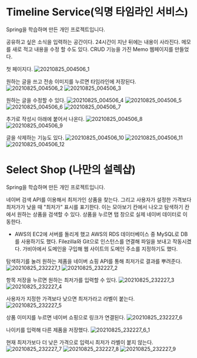 # Timeline Service(익명 타임라인 서비스)
Spring을 학습하며 만든 개인 프로젝트입니다.

공유하고 싶은 소식을 입력하는 공간이다. 24시간이 지난 뒤에는 내용이 사라진다. 메모를 새로 적고 내용을 수정 할 수도 있다. CRUD 기능을 가진 Memo 웹페이지를 만들었다.

첫 페이지다.
![20210825_004506_1](https://user-images.githubusercontent.com/20348923/130808642-82bc4fbf-6125-42c2-84de-3352fd1d2998.png)

원하는 글을 쓰고 전송 이미지를 누르면 타임라인에 저장된다.
![20210825_004506_2](https://user-images.githubusercontent.com/20348923/130808650-3d31cbdd-9b72-4e44-b1a2-6e3a91aac88e.png)
![20210825_004506_3](https://user-images.githubusercontent.com/20348923/130808652-5d59d6d1-3c52-4030-bd75-69d4d74bdd12.png)

원하는 글을 수정할 수 있다.
![20210825_004506_4](https://user-images.githubusercontent.com/20348923/130808656-a4126f05-c04a-4997-a28b-80942d7ff83f.png)
![20210825_004506_5](https://user-images.githubusercontent.com/20348923/130808659-e3aeffde-e93c-4edf-b426-432bdf6aaa17.png)
![20210825_004506_6](https://user-images.githubusercontent.com/20348923/130808661-6d7fc206-7785-4bc5-b77d-41a986572fed.png)
![20210825_004506_7](https://user-images.githubusercontent.com/20348923/130808663-d8835564-3b8f-4388-a192-03c5897d3264.png)

추가로 작성시 아래에 붙어서 나온다.
![20210825_004506_8](https://user-images.githubusercontent.com/20348923/130808666-2fbb794a-53fd-41a4-9671-4d3b43f8a149.png)
![20210825_004506_9](https://user-images.githubusercontent.com/20348923/130808669-67b70baa-79f7-4634-a5bb-918b38aff834.png)

글을 삭제하는 기능도 있다.
![20210825_004506_10](https://user-images.githubusercontent.com/20348923/130808670-0266380d-99e9-457c-857a-2e2a89f85b39.png)
![20210825_004506_11](https://user-images.githubusercontent.com/20348923/130808672-db0ed72d-5637-4fad-9030-36af1bb0e50f.png)
![20210825_004506_12](https://user-images.githubusercontent.com/20348923/130808673-990f9b18-de06-4948-a9aa-7485429c25ac.png)

# Select Shop (나만의 설렉샵)
Spring을 학습하며 만든 개인 프로젝트입니다.

네이버 검색 API를 이용해서 최저가인 상품을 찾는다. 그리고 사용자가 설정한 가격보다 최저가가 낮을 때 "최저가" 표시를 표기한다. 이는 모아보기 칸에서 나오고 탐색하기 칸에서 원하는 상품을 검색할 수 있다. 상품을 누르면 탭 창으로 실제 네이버 데이터로 이동한다.

* AWS의 EC2에 서버를 돌리게 했고 AWS의 RDS 데이터베이스 중 MySQL로 DB를 사용하기도 했다. Filezilla와 Git으로 인스턴스를 연결해 파일을 보내고 작동시켰다. 가비아에서 도메인을 구입해 웹 사이트의 도메인 주소를 지정하기도 했다.


탐색하기를 눌러 원하는 제품을 네이버 쇼핑 API를 통해 최저가로 결과를 뿌려준다. 
![20210825_232227_1](https://user-images.githubusercontent.com/20348923/130808676-21b423f8-2337-4077-a6d9-3b1adc11e293.png)
![20210825_232227_2](https://user-images.githubusercontent.com/20348923/130808680-e0ea3a37-e154-4c9f-97c0-28eb9562931c.png)

항목 저장을 누르면 원하는 최저가를 입력할 수 있다.
![20210825_232227_3](https://user-images.githubusercontent.com/20348923/130808684-099136d3-dde4-413e-9feb-592501ced886.png)
![20210825_232227_4](https://user-images.githubusercontent.com/20348923/130808686-e1c921ba-35ad-41f0-950e-77b10acb3834.png)

사용자가 지정한 가격보다 낮으면 최저가라고 라벨이 붙는다.
![20210825_232227_5](https://user-images.githubusercontent.com/20348923/130808690-f4bf379d-9277-4730-89cc-709dbd29e4de.png)

상품 이미지를 누르면 네이버 쇼핑으로 링크가 연결된다.
![20210825_232227_6](https://user-images.githubusercontent.com/20348923/130808692-fb2fbdca-e5e2-4815-93b5-73948888c14d.png)

나이키를 입력해 다른 제품을 저장했다.
![20210825_232227_6_1](https://user-images.githubusercontent.com/20348923/130808696-33bf3c1e-2819-4d8a-b58e-407449f50ebb.png)

현재 최저가보다 더 낮은 가격으로 입력시 최저가 라벨이 붙지 않는다.
![20210825_232227_7](https://user-images.githubusercontent.com/20348923/130808699-9e1febbf-3b21-408a-b6da-ecd4194608c4.png)
![20210825_232227_8](https://user-images.githubusercontent.com/20348923/130808702-b565bccd-150d-4440-b484-6a3837031960.png)
![20210825_232227_9](https://user-images.githubusercontent.com/20348923/130808705-d334d1a1-67e7-4cc5-b9d1-22be6d239087.png)
